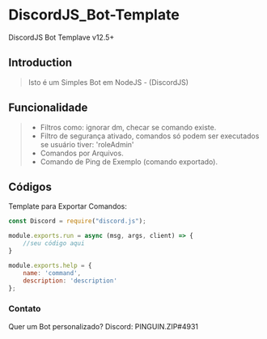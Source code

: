 # DiscordJS_Bot-Template
DiscordJS Bot Templave v12.5+

## Introduction

> Isto é um Simples Bot em NodeJS - (DiscordJS)

## Funcionalidade
> - Filtros como: ignorar dm, checar se comando existe.
> - Filtro de segurança ativado, comandos só podem ser executados se usuário tiver: 'roleAdmin'
> - Comandos por Arquivos.
> - Comando de Ping de Exemplo (comando exportado).


## Códigos

Template para Exportar Comandos:
```js
const Discord = require("discord.js");

module.exports.run = async (msg, args, client) => {
	//seu código aqui
}

module.exports.help = {
    name: 'command',
	description: 'description'
};
```

### Contato

Quer um Bot personalizado?
Discord: PINGUIN.ZIP#4931
